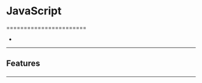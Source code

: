 # JavaScript
=======================


- []()
-----------------------------------------------------------------------------------------------------

## Features


### 


-----------------------------------------------------------------------------------------------------